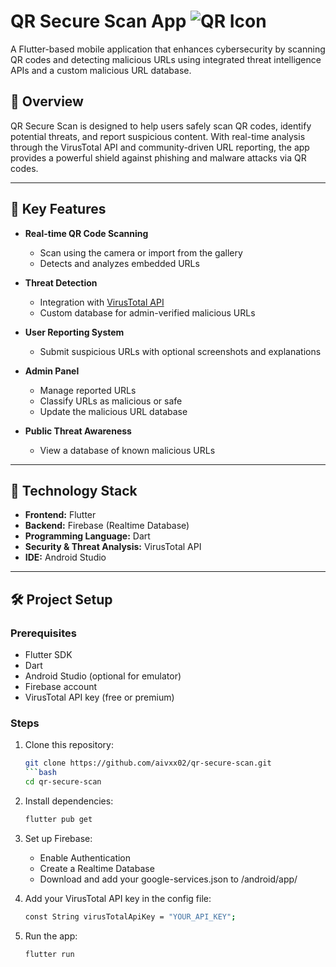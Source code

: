 # QR Secure Scan App   ![QR Icon](https://img.icons8.com/ios-filled/50/000000/qr-code.png)


A Flutter-based mobile application that enhances cybersecurity by scanning QR codes and detecting malicious URLs using integrated threat intelligence APIs and a custom malicious URL database.

## 📱 Overview

QR Secure Scan is designed to help users safely scan QR codes, identify potential threats, and report suspicious content. With real-time analysis through the VirusTotal API and community-driven URL reporting, the app provides a powerful shield against phishing and malware attacks via QR codes.

---

## 🚨 Key Features

- **Real-time QR Code Scanning**
  
  - Scan using the camera or import from the gallery
  - Detects and analyzes embedded URLs
- **Threat Detection**
  
  - Integration with [VirusTotal API](https://www.virustotal.com/)
  - Custom database for admin-verified malicious URLs
- **User Reporting System**
  
  - Submit suspicious URLs with optional screenshots and explanations
- **Admin Panel**
  
  - Manage reported URLs
  - Classify URLs as malicious or safe
  - Update the malicious URL database
- **Public Threat Awareness**
  
  - View a database of known malicious URLs

---

## 🧠 Technology Stack

- **Frontend:** Flutter
- **Backend:** Firebase (Realtime Database)
- **Programming Language:** Dart
- **Security & Threat Analysis:** VirusTotal API
- **IDE:** Android Studio

---

## 🛠️ Project Setup

### Prerequisites

- Flutter SDK
- Dart
- Android Studio (optional for emulator)
- Firebase account
- VirusTotal API key (free or premium)

### Steps

1. Clone this repository:
   ```bash
   git clone https://github.com/aivxx02/qr-secure-scan.git
   ```bash
   cd qr-secure-scan

2. Install dependencies:
   ```bash
   flutter pub get

3. Set up Firebase:

   - Enable Authentication
   - Create a Realtime Database
   - Download and add your google-services.json to /android/app/

4. Add your VirusTotal API key in the config file:
   ```bash
   const String virusTotalApiKey = "YOUR_API_KEY";

5. Run the app:
   ```bash
   flutter run
